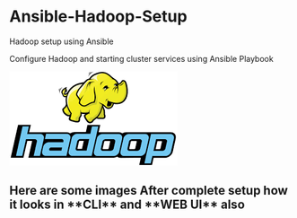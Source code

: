 # Ansible-Hadoop-Setup
Hadoop setup using Ansible

Configure Hadoop and starting cluster services using Ansible Playbook

![Hadoop Logo](https://github.com/Rits333/Ansible-Hadoop-Setup/blob/master/images/download%20(1).png)

<h2>Here are some images After complete setup how it looks in  **CLI**  and  **WEB UI** also</h2>
